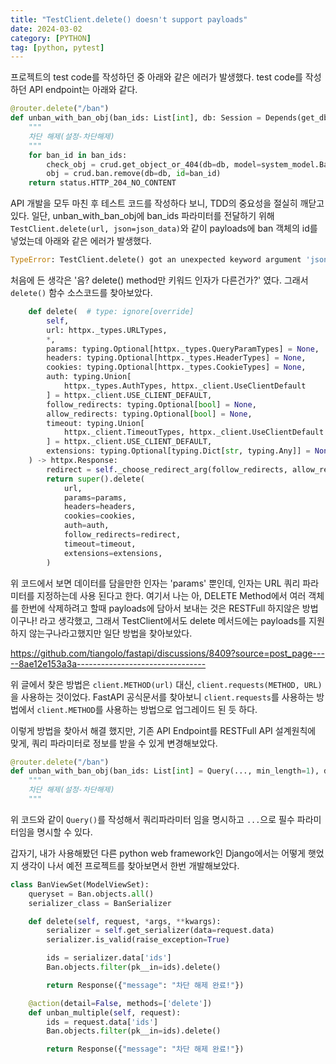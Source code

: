 ```yaml
---
title: "TestClient.delete() doesn't support payloads"
date: 2024-03-02
category: [PYTHON]
tag: [python, pytest]
---
```


프로젝트의 test code를 작성하던 중 아래와 같은 에러가 발생했다.
test code를 작성하던 API endpoint는 아래와 같다.

```python
@router.delete("/ban")
def unban_with_ban_obj(ban_ids: List[int], db: Session = Depends(get_db)):
    """
    차단 해제(설정-차단해제)
    """
    for ban_id in ban_ids:
        check_obj = crud.get_object_or_404(db=db, model=system_model.Ban, obj_id=ban_id)
        obj = crud.ban.remove(db=db, id=ban_id)
    return status.HTTP_204_NO_CONTENT
```

API 개발을 모두 마친 후 테스트 코드를 작성하다 보니, TDD의 중요성을 절실히 깨닫고 있다.
일단, unban_with_ban_obj에 ban_ids 파라미터를 전달하기 위해 `TestClient.delete(url, json=json_data)`와 같이 payloads에 ban 객체의 id를 넣었는데 아래와 같은 에러가 발생했다.

```python
TypeError: TestClient.delete() got an unexpected keyword argument 'json'
```

처음에 든 생각은 '음? delete() method만 키워드 인자가 다른건가?' 였다. 그래서 `delete()` 함수 소스코드를 찾아보았다.

```python
    def delete(  # type: ignore[override]
        self,
        url: httpx._types.URLTypes,
        *,
        params: typing.Optional[httpx._types.QueryParamTypes] = None,
        headers: typing.Optional[httpx._types.HeaderTypes] = None,
        cookies: typing.Optional[httpx._types.CookieTypes] = None,
        auth: typing.Union[
            httpx._types.AuthTypes, httpx._client.UseClientDefault
        ] = httpx._client.USE_CLIENT_DEFAULT,
        follow_redirects: typing.Optional[bool] = None,
        allow_redirects: typing.Optional[bool] = None,
        timeout: typing.Union[
            httpx._client.TimeoutTypes, httpx._client.UseClientDefault
        ] = httpx._client.USE_CLIENT_DEFAULT,
        extensions: typing.Optional[typing.Dict[str, typing.Any]] = None,
    ) -> httpx.Response:
        redirect = self._choose_redirect_arg(follow_redirects, allow_redirects)
        return super().delete(
            url,
            params=params,
            headers=headers,
            cookies=cookies,
            auth=auth,
            follow_redirects=redirect,
            timeout=timeout,
            extensions=extensions,
        )
```

위 코드에서 보면 데이터를 담을만한 인자는 'params' 뿐인데, 인자는 URL 쿼리 파라미터를 지정하는데 사용 된다고 한다.
여기서 나는 아, DELETE Method에서 여러 객체를 한번에 삭제하려고 할때 payloads에 담아서 보내는 것은 RESTFull 하지않은 방법이구나! 라고 생각했고, 그래서 TestClient에서도 delete 메서드에는 payloads를 지원하지 않는구나라고했지만 일단 방법을 찾아보았다.


https://github.com/tiangolo/fastapi/discussions/8409?source=post_page-----8ae12e153a3a--------------------------------


위 글에서 찾은 방법은 `client.METHOD(url)` 대신, `client.requests(METHOD, URL)`을 사용하는 것이었다. FastAPI 공식문서를 찾아보니 `client.requests`를 사용하는 방법에서 `client.METHOD`를 사용하는 방법으로 업그레이드 된 듯 하다. 

이렇게 방법을 찾아서 해결 했지만, 기존 API Endpoint를 RESTFull API 설계원칙에 맞게, 쿼리 파라미터로 정보를 받을 수 있게 변경해보았다.

```python
@router.delete("/ban")
def unban_with_ban_obj(ban_ids: List[int] = Query(..., min_length=1), db: Session = Depends(get_db)):
    """
    차단 해제(설정-차단해제)
    """
```

위 코드와 같이 `Query()`를 작성해서 쿼리파라미터 임을 명시하고 `...`으로 필수 파라미터임을 명시할 수 있다.

갑자기, 내가 사용해봤던 다른 python web framework인 Django에서는 어떻게 햇었지 생각이 나서 예전 프로젝트를 찾아보면서 한번 개발해보았다.

```python
class BanViewSet(ModelViewSet):
    queryset = Ban.objects.all()
    serializer_class = BanSerializer

    def delete(self, request, *args, **kwargs):
        serializer = self.get_serializer(data=request.data)
        serializer.is_valid(raise_exception=True)

        ids = serializer.data['ids']
        Ban.objects.filter(pk__in=ids).delete()

        return Response({"message": "차단 해제 완료!"})

    @action(detail=False, methods=['delete'])
    def unban_multiple(self, request):
        ids = request.data['ids']
        Ban.objects.filter(pk__in=ids).delete()

        return Response({"message": "차단 해제 완료!"})
```